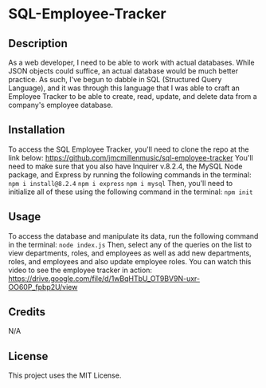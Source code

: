 # SQL-Employee-Tracker

## Description

As a web developer, I need to be able to work with actual databases. While JSON objects could suffice, an actual database would be much better practice. As such, I've begun to dabble in SQL (Structured Query Language), and it was through this language that I was able to craft an Employee Tracker to be able to create, read, update, and delete data from a company's employee database.

## Installation

To access the SQL Employee Tracker, you'll need to clone the repo at the link below:
https://github.com/jmcmillenmusic/sql-employee-tracker
You'll need to make sure that you also have Inquirer v.8.2.4, the MySQL Node package, and Express by running the following commands in the terminal:
`npm i install@8.2.4`
`npm i express`
`npm i mysql`
Then, you'll need to initialize all of these using the following command in the terminal:
`npm init`

## Usage

To access the database and manipulate its data, run the following command in the terminal:
`node index.js`
Then, select any of the queries on the list to view departments, roles, and employees as well as add new departments, roles, and employees and also update employee roles. 
You can watch this video to see the employee tracker in action:
https://drive.google.com/file/d/1wBqHTbU_OT9BV9N-uxr-OO60P_fpbp2U/view

## Credits

N/A

## License

This project uses the MIT License.
